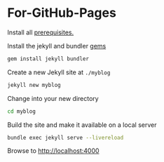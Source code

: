 # For-GitHub-Pages

Install all [prerequisites.](<https://jekyllrb.com/docs/installation/>)

Install the jekyll and bundler [gems](https://jekyllrb.com/docs/ruby-101/#gems)

```sh
gem install jekyll bundler
```

Create a new Jekyll site at `./myblog`

```sh
jekyll new myblog
```

Change into your new directory

```sh
cd myblog
```

Build the site and make it available on a local server

```sh
bundle exec jekyll serve --livereload
```

Browse to [http://localhost:4000](http://localhost:4000)
